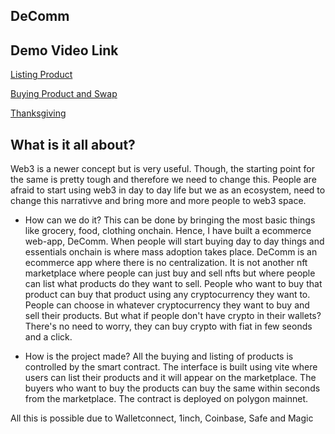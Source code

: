 ## DeComm 

## Demo Video Link
[Listing Product](https://www.loom.com/share/cf8a783ef96c47f8b20fa8a771486783)

[Buying Product and Swap](https://www.loom.com/share/527499d487564262837a25beb480c0fd)

[Thanksgiving](https://www.loom.com/share/d1464f2a7a3c46a2a9052d4a2288347d)

## What is it all about?
Web3 is a newer concept but is very useful. Though, the starting point for the same is pretty tough and therefore we need to change this. People are afraid to start using web3 in day to day life but we as an ecosystem, need to change this narrativve and bring more and more people to web3 space. 

- How can we do it? 
This can be done by bringing the most basic things like grocery, food, clothing onchain. Hence, I have built a ecommerce web-app, DeComm. When people will start buying day to day things and essentials onchain is where mass adoption takes place. DeComm is an ecommerce app where there is no centralization. It is not another nft marketplace where people can just buy and sell nfts but where people can list what products do they want to sell. People who want to buy that product can buy that product using any cryptocurrency they want to. People can choose in whatever cryptocurrency they want to buy and sell their products. But what if people don't have crypto in their wallets? There's no need to worry, they can buy crypto with fiat in few seonds and a click. 

- How is the project made?
All the buying and listing of products is controlled by the smart contract. The interface is built using vite where users can list their products and it will appear on the marketplace. The buyers who want to buy the products can buy the same within seconds from the marketplace. The contract is deployed on polygon mainnet. 

All this is possible due to Walletconnect, 1inch, Coinbase, Safe and Magic
